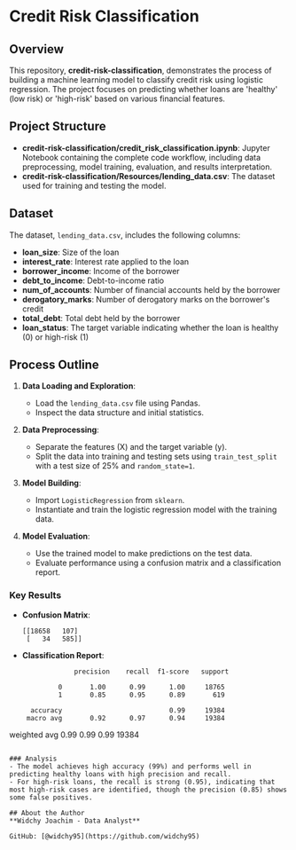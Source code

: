 # Credit Risk Classification

## Overview
This repository, **credit-risk-classification**, demonstrates the process of building a machine learning model to classify credit risk using logistic regression. The project focuses on predicting whether loans are 'healthy' (low risk) or 'high-risk' based on various financial features.

## Project Structure
- **credit-risk-classification/credit_risk_classification.ipynb**: Jupyter Notebook containing the complete code workflow, including data preprocessing, model training, evaluation, and results interpretation.
- **credit-risk-classification/Resources/lending_data.csv**: The dataset used for training and testing the model.

## Dataset
The dataset, `lending_data.csv`, includes the following columns:
- **loan_size**: Size of the loan
- **interest_rate**: Interest rate applied to the loan
- **borrower_income**: Income of the borrower
- **debt_to_income**: Debt-to-income ratio
- **num_of_accounts**: Number of financial accounts held by the borrower
- **derogatory_marks**: Number of derogatory marks on the borrower's credit
- **total_debt**: Total debt held by the borrower
- **loan_status**: The target variable indicating whether the loan is healthy (0) or high-risk (1)

## Process Outline
1. **Data Loading and Exploration**:
   - Load the `lending_data.csv` file using Pandas.
   - Inspect the data structure and initial statistics.

2. **Data Preprocessing**:
   - Separate the features (X) and the target variable (y).
   - Split the data into training and testing sets using `train_test_split` with a test size of 25% and `random_state=1`.

3. **Model Building**:
   - Import `LogisticRegression` from `sklearn`.
   - Instantiate and train the logistic regression model with the training data.

4. **Model Evaluation**:
   - Use the trained model to make predictions on the test data.
   - Evaluate performance using a confusion matrix and a classification report.

### Key Results
- **Confusion Matrix**:
  ```
  [[18658   107]
   [   34   585]]
  ```
- **Classification Report**:
  ```
               precision    recall  f1-score   support

           0       1.00      0.99      1.00     18765
           1       0.85      0.95      0.89       619

    accuracy                           0.99     19384
   macro avg       0.92      0.97      0.94     19384
weighted avg       0.99      0.99      0.99     19384
  ```

### Analysis
- The model achieves high accuracy (99%) and performs well in predicting healthy loans with high precision and recall.
- For high-risk loans, the recall is strong (0.95), indicating that most high-risk cases are identified, though the precision (0.85) shows some false positives.

## About the Author
**Widchy Joachim - Data Analyst**

GitHub: [@widchy95](https://github.com/widchy95)

